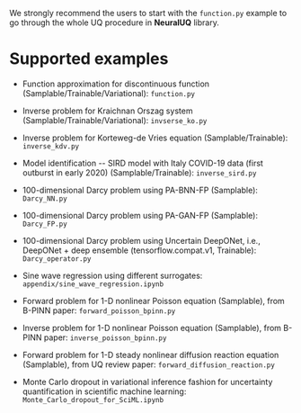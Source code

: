 We strongly recommend the users to start with the `function.py` example to go through the whole UQ procedure in **NeuralUQ** library.

# Supported examples

- Function approximation for discontinuous function (Samplable/Trainable/Variational): `function.py`

- Inverse problem for Kraichnan Orszag system (Samplable/Trainable/Variational): `invserse_ko.py`

- Inverse problem for Korteweg-de Vries equation (Samplable/Trainable): `inverse_kdv.py`

- Model identification -- SIRD model with Italy COVID-19 data (first outburst in early 2020) (Samplable/Trainable): `inverse_sird.py`

- 100-dimensional Darcy problem using PA-BNN-FP (Samplable): `Darcy_NN.py`

- 100-dimensional Darcy problem using PA-GAN-FP (Samplable): `Darcy_FP.py`

- 100-dimensional Darcy problem using Uncertain DeepONet, i.e., DeepONet + deep ensemble (tensorflow.compat.v1, Trainable): `Darcy_operator.py`

- Sine wave regression using different surrogates: `appendix/sine_wave_regression.ipynb`

- Forward problem for 1-D nonlinear Poisson equation (Samplable), from B-PINN paper: `forward_poisson_bpinn.py`

- Inverse problem for 1-D nonlinear Poisson equation (Samplable), from B-PINN paper: `inverse_poisson_bpinn.py`

- Forward problem for 1-D steady nonlinear diffusion reaction equation (Samplable), from UQ review paper: `forward_diffusion_reaction.py`

- Monte Carlo dropout in variational inference fashion for uncertainty quantification in scientific machine learning: `Monte_Carlo_dropout_for_SciML.ipynb` 
